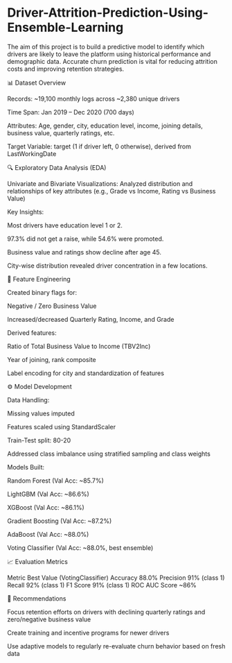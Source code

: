 # Driver-Attrition-Prediction-Using-Ensemble-Learning

The aim of this project is to build a predictive model to identify which drivers are likely to leave the platform using historical performance and demographic data. Accurate churn prediction is vital for reducing attrition costs and improving retention strategies.

📊 Dataset Overview

Records: ~19,100 monthly logs across ~2,380 unique drivers

Time Span: Jan 2019 – Dec 2020 (700 days)

Attributes: Age, gender, city, education level, income, joining details, business value, quarterly ratings, etc.

Target Variable: target (1 if driver left, 0 otherwise), derived from LastWorkingDate

🔍 Exploratory Data Analysis (EDA)

Univariate and Bivariate Visualizations: Analyzed distribution and relationships of key attributes (e.g., Grade vs Income, Rating vs Business Value)

Key Insights:

Most drivers have education level 1 or 2.

97.3% did not get a raise, while 54.6% were promoted.

Business value and ratings show decline after age 45.

City-wise distribution revealed driver concentration in a few locations.

🧪 Feature Engineering

Created binary flags for:
    
Negative / Zero Business Value
    
Increased/decreased Quarterly Rating, Income, and Grade

Derived features:

Ratio of Total Business Value to Income (TBV2Inc)

Year of joining, rank composite

Label encoding for city and standardization of features

⚙️ Model Development

Data Handling:

Missing values imputed

Features scaled using StandardScaler

Train-Test split: 80-20

Addressed class imbalance using stratified sampling and class weights

Models Built:

Random Forest (Val Acc: ~85.7%)

LightGBM (Val Acc: ~86.6%)

XGBoost (Val Acc: ~86.1%)

Gradient Boosting (Val Acc: ~87.2%)

AdaBoost (Val Acc: ~88.0%)

Voting Classifier (Val Acc: ~88.0%, best ensemble)

📈 Evaluation Metrics

Metric	Best Value (VotingClassifier)
Accuracy	88.0%
Precision	91% (class 1)
Recall	92% (class 1)
F1 Score	91% (class 1)
ROC AUC Score	~86%

📌 Recommendations

Focus retention efforts on drivers with declining quarterly ratings and zero/negative business value

Create training and incentive programs for newer drivers

Use adaptive models to regularly re-evaluate churn behavior based on fresh data

